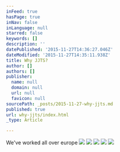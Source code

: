 ```yaml
---
inFeed: true
hasPage: true
inNav: false
inLanguage: null
starred: false
keywords: []
description: ''
datePublished: '2015-11-27T14:36:27.046Z'
dateModified: '2015-11-27T14:35:11.938Z'
title: Why JJTS?
author: []
authors: []
publisher:
  name: null
  domain: null
  url: null
  favicon: null
sourcePath: _posts/2015-11-27-why-jjts.md
published: true
url: why-jjts/index.html
_type: Article

---
```

We've worked all over europe
![](https://the-grid-user-content.s3-us-west-2.amazonaws.com/10935094-be78-416f-91b6-5a15212c8a5c.png)
![](https://the-grid-user-content.s3-us-west-2.amazonaws.com/de2f18a1-2b25-4cd1-8d8e-936c256ea323.png)
![](https://the-grid-user-content.s3-us-west-2.amazonaws.com/309c73d8-7aba-40f5-9e66-e6b680733cb6.png)
![](https://the-grid-user-content.s3-us-west-2.amazonaws.com/84e684df-d5b1-4e7c-819f-1c0174b1092c.png)
![](https://the-grid-user-content.s3-us-west-2.amazonaws.com/0c10935d-45cf-47ee-b958-3b6c253f815b.png)